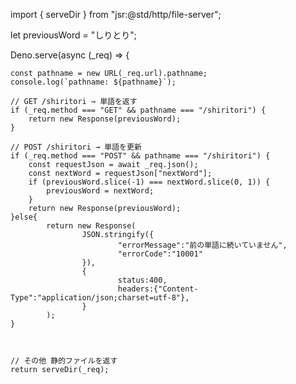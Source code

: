 import { serveDir } from "jsr:@std/http/file-server";

let previousWord = "しりとり";

Deno.serve(async (_req) => {

    const pathname = new URL(_req.url).pathname;
    console.log(`pathname: ${pathname}`);

    // GET /shiritori → 単語を返す
    if (_req.method === "GET" && pathname === "/shiritori") {
        return new Response(previousWord);
    }

    // POST /shiritori → 単語を更新
    if (_req.method === "POST" && pathname === "/shiritori") {
        const requestJson = await _req.json();
        const nextWord = requestJson["nextWord"];
        if (previousWord.slice(-1) === nextWord.slice(0, 1)) {
            previousWord = nextWord;
        }
        return new Response(previousWord);
    }else{
            return new Response(
                    JSON.stringify({
                            "errorMessage":"前の単語に続いていません",
                            "errorCode":"10001"
                    }),
                    {
                            status:400,
                            headers:{"Content-Type":"application/json;charset=utf-8"},
                    }
            );
    }



    // その他 静的ファイルを返す
    return serveDir(_req);
